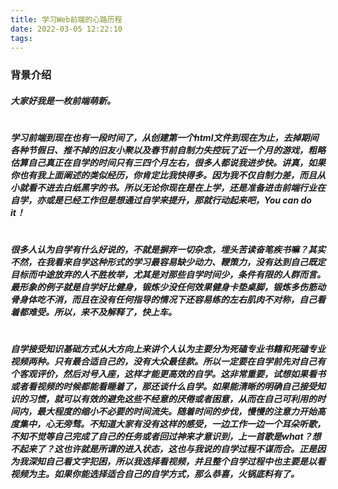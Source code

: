 ```yaml
---
title: 学习Web前端的心路历程
date: 2022-03-05 12:22:10
tags:
---
```

### 背景介绍
##### 大家好我是一枚前端萌新。
#
##### 学习前端到现在也有一段时间了，从创建第一个html文件到现在为止，去掉期间各种节假日、推不掉的旧友小聚以及春节前自制力失控玩了近一个月的游戏，粗略估算自己真正在自学的时间只有三四个月左右，很多人都说我进步快。讲真，如果你也有我上面阐述的类似经历，你肯定比我快得多。因为我不仅自制力差，而且从小就看不进去白纸黑字的书。所以无论你现在是在上学，还是准备进击前端行业在自学，亦或是已经工作但是想通过自学来提升，那就行动起来吧，You can do it！
#
##### 很多人认为自学有什么好说的，不就是摒弃一切杂念，埋头苦读奋笔疾书嘛？其实不然，在我看来自学这种形式的学习最容易缺少动力、鞭策力，没有达到自己既定目标而中途放弃的人不胜枚举，尤其是对那些自学时间少，条件有限的人群而言。最形象的例子就是自学好比健身，锻炼少没任何效果健身卡垫桌脚，锻炼多伤筋动骨身体吃不消，而且在没有任何指导的情况下还容易练的左右肌肉不对称，自己看着都难受。所以，来不及解释了，快上车。
#
##### 自学接受知识基础方式从大方向上来讲个人认为主要分为死磕专业书籍和死磕专业视频两种。只有最合适自己的，没有大众最佳款。所以一定要在自学前先对自己有个客观评价，然后对号入座，这样才能更高效的自学。这非常重要，试想如果看书或者看视频的时候都能看睡着了，那还谈什么自学。如果能清晰的明确自己接受知识的习惯，就可以有效的避免这些不经意的厌倦或者困意，从而在自己可利用的时间内，最大程度的缩小不必要的时间流失。随着时间的步伐，慢慢的注意力开始高度集中，心无旁骛。不知道大家有没有这样的感受，一边工作一边一个耳朵听歌，不知不觉等自己完成了自己的任务或者回过神来才意识到，上一首歌是what？想不起来了？这也许就是所谓的进入状态，这也与我说的自学过程不谋而合。正是因为我深知自己看文字犯困，所以我选择看视频，并且整个自学过程中也主要是以看视频为主。如果你能选择适合自己的自学方式，那么恭喜，火锅底料有了。
#